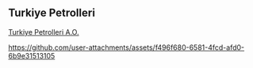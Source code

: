 ## Turkiye Petrolleri
[Turkiye Petrolleri A.O.](https://www.tpao.gov.tr/)



https://github.com/user-attachments/assets/f496f680-6581-4fcd-afd0-6b9e31513105

